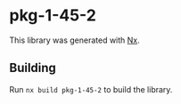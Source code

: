 # pkg-1-45-2

This library was generated with [Nx](https://nx.dev).

## Building

Run `nx build pkg-1-45-2` to build the library.
